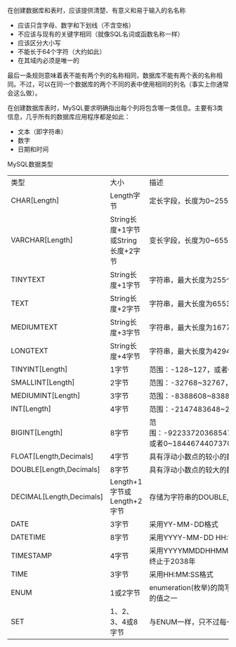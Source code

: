 在创建数据库和表时，应该提供清楚、有意义和易于输入的名名称

 - 应该只含字母、数字和下划线（不含空格）
 - 不应该与现有的关键字相同（就像SQL名词或函数名称一样）
 - 应该区分大小写
 - 不能长于64个字符（大约如此）
 - 在其域内必须是唯一的

最后一条规则意味着表不能有两个列的名称相同，数据库不能有两个表的名称相同。不过，可以在同一个数据库的两个不同的表中使用相同的列名（事实上你通常会这么做）。

在创建数据库表时，MySQL要求明确指出每个列将包含哪一类信息。主要有3类信息，几乎所有的数据库应用程序都是如此：

 - 文本（即字符串）
 - 数字
 - 日期和时间

MySQL数据类型
<table>
<tr>
<td>类型</td><td>大小</td><td>描述</td>
</tr>
<tr>
<td>CHAR[Length]</td><td>Length字节</td><td>定长字段，长度为0~255个字符</td>
</tr>
<tr>
<td>VARCHAR[Length]</td><td>String长度+1字节或String长度+2字节</td><td>变长字段，长度为0~65535个字符</td>
</tr>
<tr>
<td>TINYTEXT</td><td>String长度+1字节</td><td>字符串，最大长度为255个字符</td>
</tr>
<tr>
<td>TEXT</td><td>String长度+2字节</td><td>字符串，最大长度为65535个字符</td>
</tr>
<tr>
<td>MEDIUMTEXT</td><td>String长度+3字节</td><td>字符串，最大长度为16777215个字符</td>
</tr>
<tr>
<td>LONGTEXT</td><td>String长度+4字节</td><td>字符串，最大长度为4294967295个字符</td>
</tr>
<tr>
<td>TINYINT[Length]</td><td>1字节</td><td>范围：-128~127，或者0~255（无符号）</td>
</tr>
<tr>
<td>SMALLINT[Length]</td><td>2字节</td><td>范围：-32768~32767，或者0~65535（无符号）</td>
</tr>
<tr>
<td>MEDIUMINT[Length]</td><td>3字节</td><td>范围：-8388608~8388607，或者0~16777215（无符号）</td>
</tr>
<tr>
<td>INT[Length]</td><td>4字节</td><td>范围：-2147483648~2147483647，或者0~4294967295</td>
</tr>
<tr>
<td>BIGINT[Length]</td><td>8字节</td><td>范围：-9223372036854775808~9223372036854775807，或者0~18446744073709551615（无符号）</td>
</tr>
<tr>
<td>FLOAT[Length,Decimals]</td><td>4字节</td><td>具有浮动小数点的较小的数</td>
</tr>
<tr>
<td>DOUBLE[Length,Decimals]</td><td>8字节</td><td>具有浮动小数点的较大的数</td>
</tr>
<tr>
<td>DECIMAL[Length,Decimals]</td><td>Length+1字节或Length+2字节</td><td>存储为字符串的DOUBLE,允许固定的小数点</td>
</tr>
<tr>
<td>DATE</td><td>3字节</td><td>采用YY-MM-DD格式</td>
</tr>
<tr>
<td>DATETIME</td><td>8字节</td><td>采用YYYY-MM-DD HH:MM:SS格式</td>
</tr>
<tr>
<td>TIMESTAMP</td><td>4字节</td><td>采用YYYYMMDDHHMMSS格式：可接受的范围起始于1970年终止于2038年</td>
</tr>
<tr>
<td>TIME</td><td>3字节</td><td>采用HH:MM:SS格式</td>
</tr>
<tr>
<td>ENUM</td><td>1或2字节</td><td>enumeration(枚举)的简写，这意味着每一列都可以具有多个可能的值之一</td>
</tr>
<tr>
<td>SET</td><td>1、2、3、4或8字节</td><td>与ENUM一样，只不过每一列都可以具有多个可能的值</td>
</tr>
</table>
